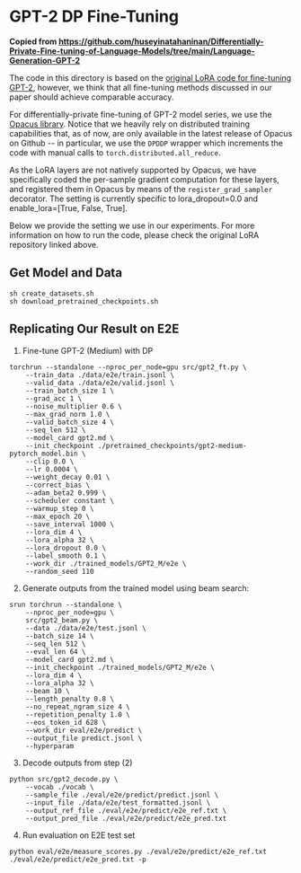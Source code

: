
# GPT-2 DP Fine-Tuning
**Copied from https://github.com/huseyinatahaninan/Differentially-Private-Fine-tuning-of-Language-Models/tree/main/Language-Generation-GPT-2**

The code in this directory is based on the [original LoRA code for fine-tuning
GPT-2](https://github.com/microsoft/LoRA/tree/main/examples/NLG), however, we think that 
all fine-tuning methods discussed in our paper should achieve comparable accuracy.



For differentially-private fine-tuning of GPT-2 model series, we use the [Opacus
library](https://github.com/pytorch/opacus). Notice that we heavily rely on distributed
training capabilities that, as of now, are only available in the latest release
of Opacus on Github -- in particular, we use the `DPDDP` wrapper which
increments the code with manual calls to `torch.distributed.all_reduce`.

As the LoRA layers are not natively supported by Opacus, we have specifically
coded the per-sample gradient computation for these layers, and registered them
in Opacus by means of the `register_grad_sampler` decorator. The setting 
is currently specific to lora_dropout=0.0 and enable_lora=[True, False, True].

Below we provide the setting we use in our experiments. For more information on 
how to run the code, please check the original LoRA repository linked above.

## Get Model and Data

```
sh create_datasets.sh
sh download_pretrained_checkpoints.sh
```

## Replicating Our Result on E2E

1. Fine-tune GPT-2 (Medium) with DP
```
torchrun --standalone --nproc_per_node=gpu src/gpt2_ft.py \
    --train_data ./data/e2e/train.jsonl \
    --valid_data ./data/e2e/valid.jsonl \
    --train_batch_size 1 \
    --grad_acc 1 \
    --noise_multiplier 0.6 \
    --max_grad_norm 1.0 \
    --valid_batch_size 4 \
    --seq_len 512 \
    --model_card gpt2.md \
    --init_checkpoint ./pretrained_checkpoints/gpt2-medium-pytorch_model.bin \
    --clip 0.0 \
    --lr 0.0004 \
    --weight_decay 0.01 \
    --correct_bias \
    --adam_beta2 0.999 \
    --scheduler constant \
    --warmup_step 0 \
    --max_epoch 20 \
    --save_interval 1000 \
    --lora_dim 4 \
    --lora_alpha 32 \
    --lora_dropout 0.0 \
    --label_smooth 0.1 \
    --work_dir ./trained_models/GPT2_M/e2e \
    --random_seed 110
```

2. Generate outputs from the trained model using beam search:
```
srun torchrun --standalone \
    --nproc_per_node=gpu \
    src/gpt2_beam.py \
    --data ./data/e2e/test.jsonl \
    --batch_size 14 \
    --seq_len 512 \
    --eval_len 64 \
    --model_card gpt2.md \
    --init_checkpoint ./trained_models/GPT2_M/e2e \
    --lora_dim 4 \
    --lora_alpha 32 \
    --beam 10 \
    --length_penalty 0.8 \
    --no_repeat_ngram_size 4 \
    --repetition_penalty 1.0 \
    --eos_token_id 628 \
    --work_dir eval/e2e/predict \
    --output_file predict.jsonl \
    --hyperparam
```

3. Decode outputs from step (2)
```
python src/gpt2_decode.py \
    --vocab ./vocab \
    --sample_file ./eval/e2e/predict/predict.jsonl \
    --input_file ./data/e2e/test_formatted.jsonl \
    --output_ref_file ./eval/e2e/predict/e2e_ref.txt \
    --output_pred_file ./eval/e2e/predict/e2e_pred.txt
```

4. Run evaluation on E2E test set

```
python eval/e2e/measure_scores.py ./eval/e2e/predict/e2e_ref.txt ./eval/e2e/predict/e2e_pred.txt -p
```
